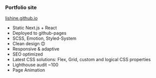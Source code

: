 ### Portfolio site
<a href="http://lishine.github.io" target="_blank">lishine.github.io</a>
* Static Next.js + React
* Deployed to github-pages
* SCSS, Emotion, Styled-System 
* Clean design 😊
* Responsive & adaptive
* SEO optimized
* Latest CSS solutions: Flex, Grid, custom and logical CSS properties
* Lighthouse audit ~100
* Page Animation
